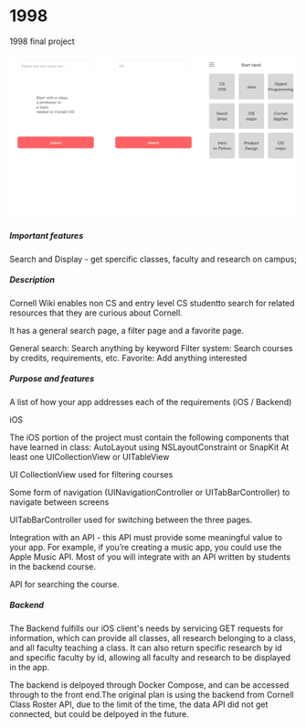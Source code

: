 # 1998
1998 final project

![Image description](1234.png)
##### Important features

Search and Display - get spercific classes, faculty and research on campus;

##### Description

Cornell Wiki enables non CS and entry level CS studentto search for related resources
that they are curious about Cornell.

It has a general search page, a filter page and a favorite page.

General search: Search anything by keyword
Filter system: Search courses by credits, requirements, etc.
Favorite: Add anything interested

##### Purpose and features

A list of how your app addresses each of the requirements (iOS / Backend)

iOS

The iOS portion of the project must contain the following components that have learned in class:
AutoLayout using NSLayoutConstraint or SnapKit
At least one UICollectionView or UITableView

UI CollectionView used for filtering courses

Some form of navigation (UINavigationController or UITabBarController) to navigate between screens

UITabBarController used for switching between the three pages.

Integration with an API - this API must provide some meaningful value to your app. For example, if you’re creating a music app, you could use the Apple Music API. Most of you will integrate with an API written by students in the backend course.

API for searching the course.

##### Backend

The Backend fulfills our iOS client's needs by servicing GET requests for information, which can provide all classes, all research belonging to a class, and all faculty teaching a class. It can also return specific research by id and specific faculty by id, allowing all faculty and research to be displayed in the app.

The backend is delpoyed through Docker Compose, and can be accessed through to the front end.The original plan is using the backend from Cornell Class Roster API, due to the limit of the time, the data API did not get connected, but could be delpoyed in the future. 


